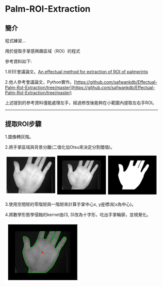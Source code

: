 # Palm-ROI-Extraction

## 簡介
程式練習...

用於提取手掌感興趣區域（ROI）的程式

參考資料如下:

1.IEEE會議論文。[An effectual method for extraction of ROI of palmprints](https://ieeexplore.ieee.org/document/6398207)

2.他人參考會議論文，Python實作。[https://github.com/safwankdb/Effectual-Palm-RoI-Extraction/tree/master](https://github.com/safwankdb/Effectual-Palm-RoI-Extraction/tree/master)

上述提到的參考資料僅能處理左手，經過修改後能夠在小範圍內提取左右手ROI。

---

## 提取ROI步驟

1.圖像轉灰階。

2.將手掌區域與背景分離(二值化加Otsu來決定分割閾值)。

![2](image/2.png)

3.使用空間矩的零階矩與一階矩來計算手掌中心x, y座標(紅x為中心)。

4.將數學形態學侵蝕的kernel由(3, 3)改為十字形，吃出手掌輪廓，並視覺化。

![4](image/4.png)




